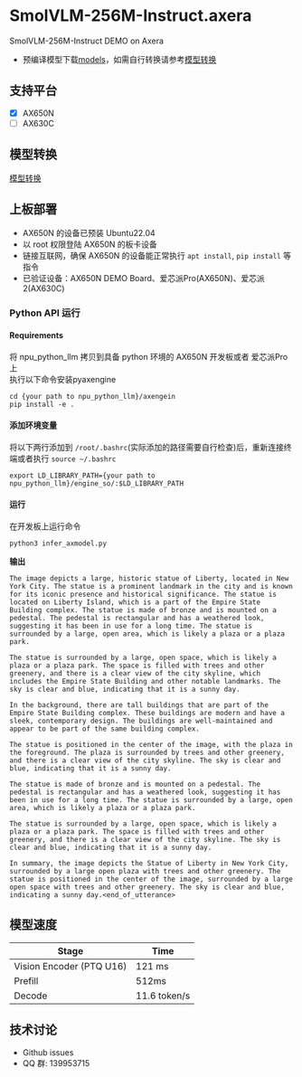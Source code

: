 # SmolVLM-256M-Instruct.axera
SmolVLM-256M-Instruct DEMO on Axera

- 预编译模型下载[models](https://github.com/AXERA-TECH/SmolVLM-256M-Instruct.axera/releases/download/v1.0.0/models.tar.gz)，如需自行转换请参考[模型转换](/model_convert/README.md)

## 支持平台

- [x] AX650N
- [ ] AX630C

## 模型转换

[模型转换](./model_convert/README.md)

## 上板部署

- AX650N 的设备已预装 Ubuntu22.04
- 以 root 权限登陆 AX650N 的板卡设备
- 链接互联网，确保 AX650N 的设备能正常执行 `apt install`, `pip install` 等指令
- 已验证设备：AX650N DEMO Board、爱芯派Pro(AX650N)、爱芯派2(AX630C)

### Python API 运行

#### Requirements

将 npu_python_llm 拷贝到具备 python 环境的 AX650N 开发板或者 爱芯派Pro 上  
执行以下命令安装pyaxengine
```
cd {your path to npu_python_llm}/axengein 
pip install -e .
``` 

#### 添加环境变量

将以下两行添加到 `/root/.bashrc`(实际添加的路径需要自行检查)后，重新连接终端或者执行 `source ~/.bashrc`

```
export LD_LIBRARY_PATH={your path to npu_python_llm}/engine_so/:$LD_LIBRARY_PATH
``` 

#### 运行

在开发板上运行命令

```
python3 infer_axmodel.py
```  

**输出**  
```
The image depicts a large, historic statue of Liberty, located in New York City. The statue is a prominent landmark in the city and is known for its iconic presence and historical significance. The statue is located on Liberty Island, which is a part of the Empire State Building complex. The statue is made of bronze and is mounted on a pedestal. The pedestal is rectangular and has a weathered look, suggesting it has been in use for a long time. The statue is surrounded by a large, open area, which is likely a plaza or a plaza park.

The statue is surrounded by a large, open space, which is likely a plaza or a plaza park. The space is filled with trees and other greenery, and there is a clear view of the city skyline, which includes the Empire State Building and other notable landmarks. The sky is clear and blue, indicating that it is a sunny day.

In the background, there are tall buildings that are part of the Empire State Building complex. These buildings are modern and have a sleek, contemporary design. The buildings are well-maintained and appear to be part of the same building complex.

The statue is positioned in the center of the image, with the plaza in the foreground. The plaza is surrounded by trees and other greenery, and there is a clear view of the city skyline. The sky is clear and blue, indicating that it is a sunny day.

The statue is made of bronze and is mounted on a pedestal. The pedestal is rectangular and has a weathered look, suggesting it has been in use for a long time. The statue is surrounded by a large, open area, which is likely a plaza or a plaza park.

The statue is surrounded by a large, open space, which is likely a plaza or a plaza park. The space is filled with trees and other greenery, and there is a clear view of the city skyline. The sky is clear and blue, indicating that it is a sunny day.

In summary, the image depicts the Statue of Liberty in New York City, surrounded by a large open plaza with trees and other greenery. The statue is positioned in the center of the image, surrounded by a large open space with trees and other greenery. The sky is clear and blue, indicating a sunny day.<end_of_utterance>
```


## 模型速度  
| Stage | Time |
|------|------|
| Vision Encoder (PTQ U16) | 121 ms  | 
| Prefill |  512ms    |
| Decode  |  11.6 token/s |


## 技术讨论

- Github issues
- QQ 群: 139953715
